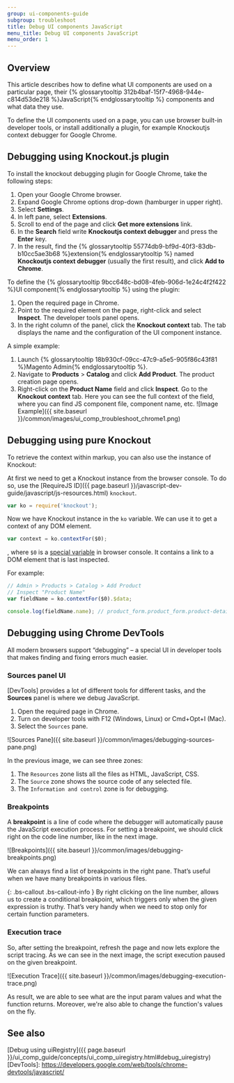 ```yaml
---
group: ui-components-guide
subgroup: troubleshoot
title: Debug UI components JavaScript
menu_title: Debug UI components JavaScript
menu_order: 1
---
```


## Overview

This article describes how to define what UI components are used on a particular page, their {% glossarytooltip 312b4baf-15f7-4968-944e-c814d53de218 %}JavaScript{% endglossarytooltip %} components and what data they use.

To define the UI components used on a page, you can use browser built-in developer tools, or install additionally a plugin, for example Knockoutjs context debugger for Google Chrome.

## Debugging using Knockout.js plugin

To install the knockout debugging plugin for Google Chrome, take the following steps:

1. Open your Google Chrome browser.
2. Expand Google Chrome options drop-down (hamburger in upper right).
3. Select **Settings**.
4. In left pane, select **Extensions**.
5. Scroll to end of the page and click **Get more extensions** link.
6. In the **Search** field write **Knockoutjs context debugger** and press the **Enter** key.
7. In the result, find the {% glossarytooltip 55774db9-bf9d-40f3-83db-b10cc5ae3b68 %}extension{% endglossarytooltip %} named **Knockoutjs context debugger** (usually the first result), and click **Add to Chrome**.

To define the {% glossarytooltip 9bcc648c-bd08-4feb-906d-1e24c4f2f422 %}UI component{% endglossarytooltip %} using the plugin:

1. Open the required page in Chrome.
2. Point to the required element on the page, right-click and select **Inspect**. The developer tools panel opens.
3. In the right column of the panel, click the **Knockout context** tab. The tab displays the name and the configuration of the UI component instance.

A simple example:

1. Launch {% glossarytooltip 18b930cf-09cc-47c9-a5e5-905f86c43f81 %}Magento Admin{% endglossarytooltip %}.
2. Navigate to **Products** > **Catalog** and click **Add Product**. The product creation page opens.
3. Right-click on the **Product Name** field and click **Inspect**. Go to the **Knockout context** tab. Here you can see the full context of the field, where you can find JS component file, component name, etc.
![Image Example]({{ site.baseurl }}/common/images/ui_comp_troubleshoot_chrome1.png)

## Debugging using pure Knockout

To retrieve the context within markup, you can also use the instance of Knockout:

At first we need to get a Knockout instance from the browser console. To do so, use the [RequireJS ID]({{ page.baseurl }}/javascript-dev-guide/javascript/js-resources.html) `knockout`.

```javascript
var ko = require('knockout');
```

Now we have Knockout instance in the `ko` variable. We can use it to get a context of any DOM element.

```javascript
var context = ko.contextFor($0);
```

, where `$0` is a [special variable](https://developers.google.com/web/tools/chrome-devtools/debug/command-line/command-line-reference#section-1) in browser console. It contains a link to a DOM element that is last inspected.

For example:
```javascript
// Admin > Products > Catalog > Add Product
// Inspect "Product Name"
var fieldName = ko.contextFor($0).$data;

console.log(fieldName.name); // product_form.product_form.product-details.container_name.name
```

## Debugging using Chrome DevTools

All modern browsers support “debugging” – a special UI in developer tools that makes finding and fixing errors much easier. 

### Sources panel UI

[DevTools] provides a lot of different tools for different tasks, and the **Sources** panel is where we debug JavaScript.

1. Open the required page in Chrome.
2. Turn on developer tools with F12 (Windows, Linux) or Cmd+Opt+I (Mac).
3. Select the `Sources` pane.

![Sources Pane]({{ site.baseurl }}/common/images/debugging-sources-pane.png)

In the previous image, we can see three zones:

1. The `Resources` zone lists all the files as HTML, JavaScript, CSS.
2. The `Source` zone shows the source code of any selected file.
3. The `Information and control` zone is for debugging.

### Breakpoints

A **breakpoint** is a line of code where the debugger will automatically pause the JavaScript execution process.
For setting a breakpoint, we should click right on the code line number, like in the next image.

![Breakpoints]({{ site.baseurl }}/common/images/debugging-breakpoints.png)

We can always find a list of breakpoints in the right pane. That’s useful when we have many breakpoints in various files.

{: .bs-callout .bs-callout-info }
By right clicking on the line number, allows us to create a conditional breakpoint, which triggers only when the given expression is truthy. That’s very handy when we need to stop only for certain function parameters.

### Execution trace

So, after setting the breakpoint, refresh the page and now lets explore the script tracing. As we can see in the next image, the script execution paused on the given breakpoint.

![Execution Trace]({{ site.baseurl }}/common/images/debugging-execution-trace.png)

As result, we are able to see what are the input param values and what the function returns. Moreover, we're also able to change the function's values on the fly.

## See also

[Debug using uiRegistry]({{ page.baseurl }}/ui_comp_guide/concepts/ui_comp_uiregistry.html#debug_uiregistry)
[DevTools]: https://developers.google.com/web/tools/chrome-devtools/javascript/
